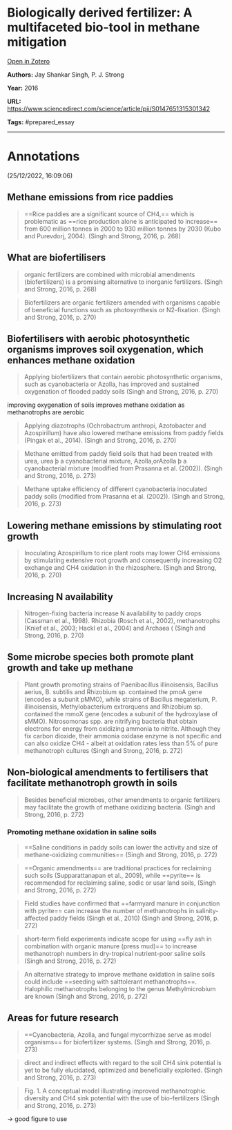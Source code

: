# Biologically derived fertilizer: A multifaceted bio-tool in methane mitigation
[Open in Zotero](zotero://select/items/@SinghStrong_2016a)

**Authors:** Jay Shankar Singh, P. J. Strong

**Year:** 2016

**URL:** https://www.sciencedirect.com/science/article/pii/S0147651315301342

**Tags:** #prepared_essay 

---

# Annotations  
(25/12/2022, 16:09:06)

## Methane emissions from rice paddies 
> ==Rice paddies are a significant source of CH4,== which is problematic as ==rice production alone is anticipated to increase== from 600 million tonnes in 2000 to 930 million tonnes by 2030 (Kubo and Purevdorj, 2004). (Singh and Strong, 2016, p. 268)

## What are biofertilisers 
> organic fertilizers are combined with microbial amendments (biofertilizers) is a promising alternative to inorganic fertilizers. (Singh and Strong, 2016, p. 268)

> Biofertilizers are organic fertilizers amended with organisms capable of beneficial functions such as photosynthesis or N2-fixation. (Singh and Strong, 2016, p. 270)

## Biofertilisers with aerobic photosynthetic organisms improves soil oxygenation, which enhances methane oxidation 
> Applying biofertilizers that contain aerobic photosynthetic organisms, such as cyanobacteria or Azolla, has improved and sustained oxygenation of flooded paddy soils (Singh and Strong, 2016, p. 270)

improving oxygenation of soils improves methane oxidation as methanotrophs are aerobic

> Applying diazotrophs (Ochrobactrum anthropi, Azotobacter and Azospirillum) have also lowered methane emissions from paddy fields (Pingak et al., 2014). (Singh and Strong, 2016, p. 270)

> Methane emitted from paddy field soils that had been treated with urea, urea þ a cyanobacterial mixture, Azolla,orAzolla þ a cyanobacterial mixture (modified from Prasanna et al. (2002)). (Singh and Strong, 2016, p. 273)

> Methane uptake efficiency of different cyanobacteria inoculated paddy soils (modified from Prasanna et al. (2002)). (Singh and Strong, 2016, p. 273)

## Lowering methane emissions by stimulating root growth 
> Inoculating Azospirillum to rice plant roots may lower CH4 emissions by stimulating extensive root growth and consequently increasing O2 exchange and CH4 oxidation in the rhizosphere. (Singh and Strong, 2016, p. 270)

## Increasing N availability 
> Nitrogen-fixing bacteria increase N availability to paddy crops (Cassman et al., 1998). Rhizobia (Rosch et al., 2002), methanotrophs (Knief et al., 2003; Hackl et al., 2004) and Archaea ( (Singh and Strong, 2016, p. 270)

## Some microbe species both promote plant growth and take up methane 
> Plant growth promoting strains of Paenibacillus illinoisensis, Bacillus aerius, B. subtilis and Rhizobium sp. contained the pmoA gene (encodes a subunit pMMO), while strains of Bacillus megaterium, P. illinoisensis, Methylobacterium extrorquens and Rhizobium sp. contained the mmoX gene (encodes a subunit of the hydroxylase of sMMO). Nitrosomonas spp. are nitrifying bacteria that obtain electrons for energy from oxidizing ammonia to nitrite. Although they fix carbon dioxide, their ammonia oxidase enzyme is not specific and can also oxidize CH4 - albeit at oxidation rates less than 5% of pure methanotroph cultures (Singh and Strong, 2016, p. 272)

## Non-biological amendments to fertilisers that facilitate methanotroph growth in soils 
> Besides beneficial microbes, other amendments to organic fertilizers may facilitate the growth of methane oxidizing bacteria. (Singh and Strong, 2016, p. 272)

### Promoting methane oxidation in saline soils
> ==Saline conditions in paddy soils can lower the activity and size of methane-oxidizing communities== (Singh and Strong, 2016, p. 272)

> ==Organic amendments== are traditional practices for reclaiming such soils (Supparattanapan et al., 2009), while ==pyrite== is recommended for reclaiming saline, sodic or usar land soils, (Singh and Strong, 2016, p. 272)

> Field studies have confirmed that ==farmyard manure in conjunction with pyrite== can increase the number of methanotrophs in salinity-affected paddy fields (Singh et al., 2010) (Singh and Strong, 2016, p. 272)

> short-term field experiments indicate scope for using ==fly ash in combination with organic manure (press mud)== to increase methanotroph numbers in dry-tropical nutrient-poor saline soils (Singh and Strong, 2016, p. 272)

> An alternative strategy to improve methane oxidation in saline soils could include ==seeding with salttolerant methanotrophs==. Halophilic methanotrophs belonging to the genus Methylmicrobium are known (Singh and Strong, 2016, p. 272)

## Areas for future research 
> ==Cyanobacteria, Azolla, and fungal mycorrhizae serve as model organisms== for biofertilizer systems. (Singh and Strong, 2016, p. 273)

> direct and indirect effects with regard to the soil CH4 sink potential is yet to be fully elucidated, optimized and beneficially exploited. (Singh and Strong, 2016, p. 273)

> Fig. 1. A conceptual model illustrating improved methanotrophic diversity and CH4 sink potential with the use of bio-fertilizers (Singh and Strong, 2016, p. 273)

→ good figure to use 
